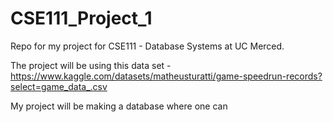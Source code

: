 # CSE111_Project_1
Repo for my project for CSE111 - Database Systems at UC Merced.

The project will be using this data set - 
https://www.kaggle.com/datasets/matheusturatti/game-speedrun-records?select=game_data_.csv

My project will be making a database where one can 
